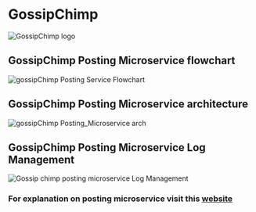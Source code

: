 # GossipChimp

![GossipChimp logo](https://i.ibb.co/nngkmjY/logo.png)

## GossipChimp Posting Microservice flowchart

![gossipChimp Posting Service Flowchart](https://user-images.githubusercontent.com/68393994/137851743-4f38d8ed-a1eb-4890-b22b-e5ac9cf627ef.jpg)

## GossipChimp Posting Microservice architecture

![gossipChimp Posting_Microservice arch](https://user-images.githubusercontent.com/68393994/137851754-fd55917c-8583-4841-8fba-56265c15195d.jpg)

## GossipChimp Posting Microservice Log Management

![Gossip chimp posting microservice Log Management](https://user-images.githubusercontent.com/68393994/137851774-c63a4170-7ddb-4cae-9376-5f8f8f185f7b.jpg)

### For explanation on posting microservice visit this [website](https://shiny-palladium-f35.notion.site/GossipChimp-Posting-Microservice-Explanation-c2c9b409e65646718e8684ded727c021)
